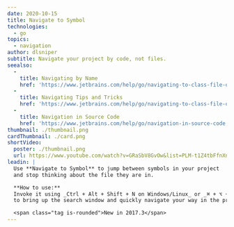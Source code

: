 ```yaml
---
date: 2020-10-15
title: Navigate to Symbol
technologies:
  - go
topics:
  - navigation
author: dlsniper
subtitle: Navigate your project by code, not files.
seealso:
  - 
    title: Navigating by Name
    href: 'https://www.jetbrains.com/help/go/navigating-to-class-file-or-symbol-by-name.html#9a8d021a'
  - 
    title: Navigating Tips and Tricks
    href: 'https://www.jetbrains.com/help/go/navigating-to-class-file-or-symbol-by-name.html#tips'
  - 
    title: Navigation in Source Code
    href: 'https://www.jetbrains.com/help/go/navigation-in-source-code.html'
thumbnail: ./thumbnail.png
cardThumbnail: ./card.png
shortVideo:
  poster: ./thumbnail.png
  url: https://www.youtube.com/watch?v=GRaSbV8GvOw&list=PLM-t1Z4tbFfnXnghmtk6WVz10_pivOw25&index=6&t=0s
leadin: |
  Use **Navigate to Symbol** to jump between symbols in your project
  and stop thinking about the file they are in.

  **How to use:**
  Invoke it using _Ctrl + Alt + Shift + N on Windows/Linux_ or _⌘ + ⌥ + O on macOS_
  to bring up the search window and quickly navigate your way in the project.

  <span class="tag is-rounded">New in 2017.3</span>
---
```


